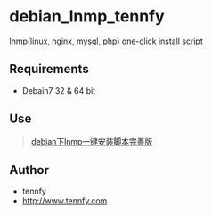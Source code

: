 # debian_lnmp_tennfy
lnmp(linux, nginx, mysql, php) one-click install script

## Requirements
* Debain7 32 & 64 bit

## Use
> [debian下lnmp一键安装脚本完善版](http://www.tennfy.com/2123.html)

## Author
* tennfy
* http://www.tennfy.com
